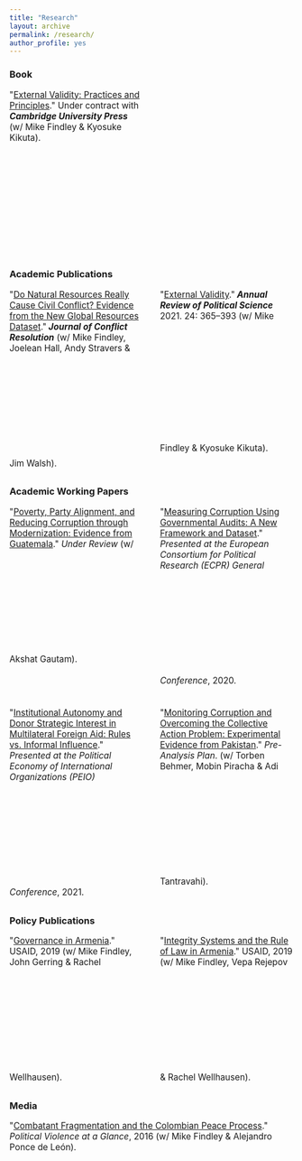 ```yaml
---
title: "Research"
layout: archive
permalink: /research/
author_profile: yes
---
```


<meta name="viewport" content="width=device-width, initial-scale=1.0">

<style>
.thumbnail {
    background-color: black;
    height: 200px;
    display: inline-block; 
    background-size: cover; 
    background-position: center;
    background-repeat: no-repeat;
}
</style>

<style>
.thumbnail1 {
    background-color: black;
    height: 230px;
    display: inline-block; 
    background-size: cover; 
    background-position: center;
    background-repeat: no-repeat;
}
</style>

<style>
.thumbnail2 {
    background-color: black;
    height: 254px;
    display: inline-block; 
    background-size: cover; 
    background-position: center;
    background-repeat: no-repeat;
}
</style>

### Book

<div style="font-size: 11.5pt; width: 47%; text-align: left; margin-right: 3%;">"<a href="https://mikedenly.com/research/external-validity-book">External Validity: Practices and Principles</a>." Under contract with <b><i>Cambridge University Press</i></b> (w/ Mike Findley & Kyosuke Kikuta).<br><a href="https://mikedenly.com/research/external-validity-book"><img class="thumbnail" style="background-image: url(/images/ev2.png);"></a></div> 

### Academic Publications 

<div style="float: left; font-size: 11.5pt; text-align: left; width: 47%; margin-right: 3%; margin-bottom: 0.5em;">"<a href="https://mikedenly.com/research/natural-resources-conflict">Do Natural Resources Really Cause Civil Conflict? Evidence from the New Global Resources Dataset</a>."<b><i> Journal of Conflict Resolution</i></b> (w/ Mike Findley, Joelean Hall, Andy Stravers & Jim Walsh).<a href="https://mikedenly.com/research/natural-resources-conflict"><img class="thumbnail" style="background-image: url(/images/world_nr.png);"></a></div>
<div style="float: right; font-size: 11.5pt; text-align: left; width: 47%; margin-left: 3%; margin-bottom: 0.5em;">"<a href="https://mikedenly.com/research/external-validity-arps">External Validity</a>."<b><i> Annual Review of Political Science</i></b> 2021. 24: 365–393 (w/ Mike Findley & Kyosuke Kikuta).<a href="https://mikedenly.com/research/external-validity-arps"><img class="thumbnail1" style="background-image: url(/images/ev.png);"></a></div> 
<div style="clear:both"></div>

### Academic Working Papers

<div style="float: left; font-size: 11.5pt; text-align: left; width: 47%; margin-right: 3%; margin-bottom: 2.5em;">"<a href="https://mikedenly.com/research/poverty-alignment-corruption2">Poverty, Party Alignment, and Reducing Corruption through Modernization: Evidence from Guatemala</a>."<i> Under Review</i> (w/ Akshat Gautam).<a href="https://mikedenly.com/research/poverty-alignment-corruption2"><img class="thumbnail" style="background-image: url(/images/prop1and2.png);"></a></div>
<div style="float: right; font-size: 11.5pt; text-align: left; width: 47%; margin-left: 3%; margin-bottom: 2.5em;">"<a href="https://mikedenly.com/research/audit-measurement">Measuring Corruption Using Governmental Audits: A New Framework and Dataset</a>."<i> Presented at the European Consortium for Political Research (ECPR) General Conference</i>, 2020.<a href="https://mikedenly.com/research/audit-measurement"><img class="thumbnail" style="background-image: url(/images/new_pillars.png);"></a></div> 
<div style="clear:both"></div>

<div style="float: left; font-size: 11.5pt; text-align: left; width: 47%; margin-right: 3%; margin-bottom: 0.5em;">"<a href="https://mikedenly.com/research/aid-strategic">Institutional Autonomy and Donor Strategic Interest in Multilateral Foreign Aid: Rules vs. Informal Influence</a>."<i> Presented at the Political Economy of International Organizations (PEIO) Conference</i>, 2021. <a href="https://mikedenly.com/research/aid-strategic"><img class="thumbnail" style="background-image: url(/images/foreign_aid.png);"></a></div>
<div style="float: right; font-size: 11.5pt; text-align: left; width: 47%; margin-left: 3%; margin-bottom: 0.5em;">"<a href="https://mikedenly.com/research/monitoring-corruption-collective-action-problem">Monitoring Corruption and Overcoming the Collective Action Problem: Experimental Evidence from Pakistan</a>."<i> Pre-Analysis Plan</i>. (w/ Torben Behmer, Mobin Piracha & Adi Tantravahi). <a href="https://mikedenly.com/research/monitoring-corruption-collective-action-problem"><img class="thumbnail" style="background-image: url(/images/trace_plots2.png);"></a></div> 
<div style="clear:both"></div>

### Policy Publications 

<div style="float: left; font-size: 11.5pt; text-align: left; width: 47%; margin-right: 3%; margin-bottom: 0.5em;">"<a href="https://pdf.usaid.gov/pdf_docs/PA00TNMG.pdf">Governance in Armenia</a>." USAID, 2019 (w/ Mike Findley, John Gerring & Rachel Wellhausen).<a href="https://pdf.usaid.gov/pdf_docs/PA00TNMG.pdf"><img class="thumbnail" style="background-image: url(/images/usaid_armenia_governance.png);"></a></div>
<div style="float: right; font-size: 11.5pt; text-align: left; width: 47%; margin-left: 3%; margin-bottom: 0.5em;">"<a href="https://pdf.usaid.gov/pdf_docs/PA00TNMJ.pdf">Integrity Systems and the Rule of Law in Armenia</a>." USAID, 2019 (w/ Mike Findley, Vepa Rejepov & Rachel Wellhausen). <a href="https://pdf.usaid.gov/pdf_docs/PA00TNMJ.pdf"><img class="thumbnail" style="background-image: url(/images/usaid_armenia_rol.png);"></a></div> 
<div style="clear:both"></div>

### Media

<div style="float: left; font-size: 11.5pt; text-align: left; width: 100%; margin-right: 0%; margin-bottom: 0.5em;">"<a href="https://politicalviolenceataglance.org/2016/05/09/spoiler-alert-combatant-fragmentation-and-the-colombian-peace-process/">Combatant Fragmentation and the Colombian Peace Process</a>."<i> Political Violence at a Glance</i>, 2016 (w/ Mike Findley & Alejandro Ponce de León).</div>
<div style="clear:both"></div>

